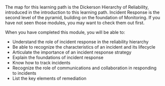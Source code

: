 The map for this learning path is the Dickerson Hierarchy of Reliability,
introduced in the introduction to this learning path. Incident Response is
the second level of the pyramid, building on the foundation of Monitoring.
If you have not seen those modules, you may want to check them out first.

When you have completed this module, you will be able to:

-   Understand the role of incident response in the reliability hierarchy
-   Be able to recognize the characteristics of an incident and its
    lifecycle
-   Articulate the importance of an incident response strategy
-   Explain the foundations of incident response
-   Know how to track incidents
-   Recognize the role of communications and collaboration in responding to
    incidents
-   List the key elements of remediation
